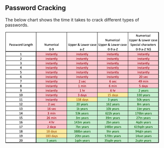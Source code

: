 ## Password Cracking

The below chart shows the time it takes to crack different types of passwords.  

![Time to Crack](./resources/imgs/password-timecrack.png)
